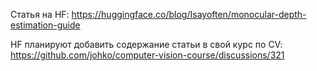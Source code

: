 Статья на HF: https://huggingface.co/blog/Isayoften/monocular-depth-estimation-guide

HF планируют добавить содержание статьи в свой курс по CV: https://github.com/johko/computer-vision-course/discussions/321
